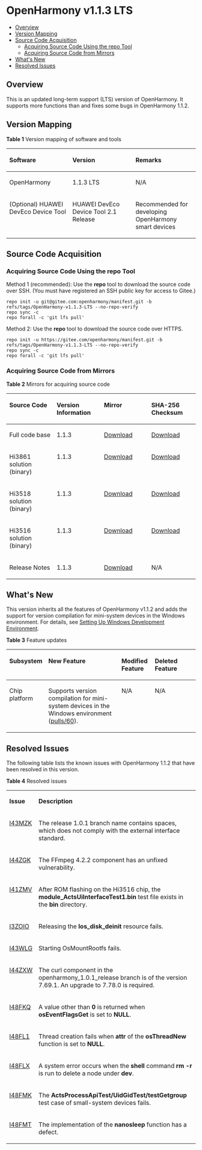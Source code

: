 # OpenHarmony v1.1.3 LTS<a name="EN-US_TOPIC_0000001207124067"></a>

-   [Overview](#section1846294912228)
-   [Version Mapping](#section395983762117)
-   [Source Code Acquisition](#section84808293211)
    -   [Acquiring Source Code Using the repo Tool](#section8394142222114)
    -   [Acquiring Source Code from Mirrors](#section8394142222113)
-   [What's New](#section175225345334)
-   [Resolved Issues](#section11935243172612)

## Overview<a name="section1846294912228"></a>

This is an updated long-term support \(LTS\) version of OpenHarmony. It supports more functions than and fixes some bugs in OpenHarmony 1.1.2.

## Version Mapping<a name="section395983762117"></a>

**Table  1**  Version mapping of software and tools

<a name="table17656123892412"></a>
<table><thead align="left"><tr id="row36572038122410"><th class="cellrowborder" valign="top" width="33.33333333333333%" id="mcps1.2.4.1.1"><p id="p63988321828"><a name="p63988321828"></a><a name="p63988321828"></a>Software</p>
</th>
<th class="cellrowborder" valign="top" width="33.33333333333333%" id="mcps1.2.4.1.2"><p id="p7398133211216"><a name="p7398133211216"></a><a name="p7398133211216"></a>Version</p>
</th>
<th class="cellrowborder" valign="top" width="33.33333333333333%" id="mcps1.2.4.1.3"><p id="p1239913216212"><a name="p1239913216212"></a><a name="p1239913216212"></a>Remarks</p>
</th>
</tr>
</thead>
<tbody><tr id="row2065873818240"><td class="cellrowborder" valign="top" width="33.33333333333333%" headers="mcps1.2.4.1.1 "><p id="p33994328215"><a name="p33994328215"></a><a name="p33994328215"></a>OpenHarmony</p>
</td>
<td class="cellrowborder" valign="top" width="33.33333333333333%" headers="mcps1.2.4.1.2 "><p id="p61561339133315"><a name="p61561339133315"></a><a name="p61561339133315"></a>1.1.3 LTS</p>
</td>
<td class="cellrowborder" valign="top" width="33.33333333333333%" headers="mcps1.2.4.1.3 "><p id="p7316162554817"><a name="p7316162554817"></a><a name="p7316162554817"></a>N/A</p>
</td>
</tr>
<tr id="row11660638162415"><td class="cellrowborder" valign="top" width="33.33333333333333%" headers="mcps1.2.4.1.1 "><p id="p17708321495"><a name="p17708321495"></a><a name="p17708321495"></a>(Optional) HUAWEI DevEco Device Tool</p>
</td>
<td class="cellrowborder" valign="top" width="33.33333333333333%" headers="mcps1.2.4.1.2 "><p id="p145078181321"><a name="p145078181321"></a><a name="p145078181321"></a>HUAWEI DevEco Device Tool 2.1 Release</p>
</td>
<td class="cellrowborder" valign="top" width="33.33333333333333%" headers="mcps1.2.4.1.3 "><p id="p1139765711198"><a name="p1139765711198"></a><a name="p1139765711198"></a>Recommended for developing OpenHarmony smart devices</p>
</td>
</tr>
</tbody>
</table>

## Source Code Acquisition<a name="section84808293211"></a>

### Acquiring Source Code Using the repo Tool<a name="section8394142222114"></a>

Method 1 \(recommended\): Use the  **repo**  tool to download the source code over SSH. \(You must have registered an SSH public key for access to Gitee.\)

```
repo init -u git@gitee.com:openharmony/manifest.git -b refs/tags/OpenHarmony-v1.1.3-LTS --no-repo-verify
repo sync -c
repo forall -c 'git lfs pull'
```

Method 2: Use the  **repo**  tool to download the source code over HTTPS.

```
repo init -u https://gitee.com/openharmony/manifest.git -b refs/tags/OpenHarmony-v1.1.3-LTS --no-repo-verify
repo sync -c
repo forall -c 'git lfs pull'
```

### Acquiring Source Code from Mirrors<a name="section8394142222113"></a>

**Table  2**  Mirrors for acquiring source code

<a name="table14394152217216"></a>
<table><thead align="left"><tr id="row15394132214217"><th class="cellrowborder" valign="top" width="25%" id="mcps1.2.5.1.1"><p id="p15394122214219"><a name="p15394122214219"></a><a name="p15394122214219"></a>Source Code</p>
</th>
<th class="cellrowborder" valign="top" width="25%" id="mcps1.2.5.1.2"><p id="p10394112292119"><a name="p10394112292119"></a><a name="p10394112292119"></a>Version Information</p>
</th>
<th class="cellrowborder" valign="top" width="25%" id="mcps1.2.5.1.3"><p id="p039562213211"><a name="p039562213211"></a><a name="p039562213211"></a>Mirror</p>
</th>
<th class="cellrowborder" valign="top" width="25%" id="mcps1.2.5.1.4"><p id="p1039572272110"><a name="p1039572272110"></a><a name="p1039572272110"></a>SHA-256 Checksum</p>
</th>
</tr>
</thead>
<tbody><tr id="row9395722182111"><td class="cellrowborder" valign="top" width="25%" headers="mcps1.2.5.1.1 "><p id="p039514225215"><a name="p039514225215"></a><a name="p039514225215"></a>Full code base</p>
</td>
<td class="cellrowborder" valign="top" width="25%" headers="mcps1.2.5.1.2 "><p id="p839514220217"><a name="p839514220217"></a><a name="p839514220217"></a>1.1.3</p>
</td>
<td class="cellrowborder" valign="top" width="25%" headers="mcps1.2.5.1.3 "><p id="p15931114016546"><a name="p15931114016546"></a><a name="p15931114016546"></a><a href="https://repo.huaweicloud.com/harmonyos/os/1.1.3/code-v1.1.3-LTS.tar.gz" target="_blank" rel="noopener noreferrer">Download</a></p>
</td>
<td class="cellrowborder" valign="top" width="25%" headers="mcps1.2.5.1.4 "><p id="p3770144281415"><a name="p3770144281415"></a><a name="p3770144281415"></a><a href="https://repo.huaweicloud.com/harmonyos/os/1.1.3/code-v1.1.3-LTS.tar.gz.sha256" target="_blank" rel="noopener noreferrer">Download</a></p>
</td>
</tr>
<tr id="row1739512225217"><td class="cellrowborder" valign="top" width="25%" headers="mcps1.2.5.1.1 "><p id="p1839592272117"><a name="p1839592272117"></a><a name="p1839592272117"></a>Hi3861 solution (binary)</p>
</td>
<td class="cellrowborder" valign="top" width="25%" headers="mcps1.2.5.1.2 "><p id="p7395722112113"><a name="p7395722112113"></a><a name="p7395722112113"></a>1.1.3</p>
</td>
<td class="cellrowborder" valign="top" width="25%" headers="mcps1.2.5.1.3 "><p id="p29291940175415"><a name="p29291940175415"></a><a name="p29291940175415"></a><a href="https://repo.huaweicloud.com/harmonyos/os/1.1.3/wifiiot-1.1.3.tar.gz" target="_blank" rel="noopener noreferrer">Download</a></p>
</td>
<td class="cellrowborder" valign="top" width="25%" headers="mcps1.2.5.1.4 "><p id="p134864584147"><a name="p134864584147"></a><a name="p134864584147"></a><a href="https://repo.huaweicloud.com/harmonyos/os/1.1.3/wifiiot-1.1.3.tar.gz.sha256" target="_blank" rel="noopener noreferrer">Download</a></p>
</td>
</tr>
<tr id="row16395122262110"><td class="cellrowborder" valign="top" width="25%" headers="mcps1.2.5.1.1 "><p id="p12395172242118"><a name="p12395172242118"></a><a name="p12395172242118"></a>Hi3518 solution (binary)</p>
</td>
<td class="cellrowborder" valign="top" width="25%" headers="mcps1.2.5.1.2 "><p id="p12395182210215"><a name="p12395182210215"></a><a name="p12395182210215"></a>1.1.3</p>
</td>
<td class="cellrowborder" valign="top" width="25%" headers="mcps1.2.5.1.3 "><p id="p125681045181518"><a name="p125681045181518"></a><a name="p125681045181518"></a><a href="https://repo.huaweicloud.com/harmonyos/os/1.1.3/ipcamera_hi3518ev300-1.1.3.tar.gz" target="_blank" rel="noopener noreferrer">Download</a></p>
</td>
<td class="cellrowborder" valign="top" width="25%" headers="mcps1.2.5.1.4 "><p id="p4607175915149"><a name="p4607175915149"></a><a name="p4607175915149"></a><a href="https://repo.huaweicloud.com/harmonyos/os/1.1.3/ipcamera_hi3518ev300-1.1.3.tar.gz.sha256" target="_blank" rel="noopener noreferrer">Download</a></p>
</td>
</tr>
<tr id="row1839592272117"><td class="cellrowborder" valign="top" width="25%" headers="mcps1.2.5.1.1 "><p id="p8395322182113"><a name="p8395322182113"></a><a name="p8395322182113"></a>Hi3516 solution (binary)</p>
</td>
<td class="cellrowborder" valign="top" width="25%" headers="mcps1.2.5.1.2 "><p id="p20395152262114"><a name="p20395152262114"></a><a name="p20395152262114"></a>1.1.3</p>
</td>
<td class="cellrowborder" valign="top" width="25%" headers="mcps1.2.5.1.3 "><p id="p10455184661518"><a name="p10455184661518"></a><a name="p10455184661518"></a><a href="https://repo.huaweicloud.com/harmonyos/os/1.1.3/ipcamera_hi3516dv300-1.1.3.tar.gz" target="_blank" rel="noopener noreferrer">Download</a></p>
</td>
<td class="cellrowborder" valign="top" width="25%" headers="mcps1.2.5.1.4 "><p id="p84951102150"><a name="p84951102150"></a><a name="p84951102150"></a><a href="https://repo.huaweicloud.com/harmonyos/os/1.1.3/ipcamera_hi3516dv300-1.1.3.tar.gz.sha256" target="_blank" rel="noopener noreferrer">Download</a></p>
</td>
</tr>
<tr id="row3396822162120"><td class="cellrowborder" valign="top" width="25%" headers="mcps1.2.5.1.1 "><p id="p18506191313914"><a name="p18506191313914"></a><a name="p18506191313914"></a>Release Notes</p>
</td>
<td class="cellrowborder" valign="top" width="25%" headers="mcps1.2.5.1.2 "><p id="p10396102282110"><a name="p10396102282110"></a><a name="p10396102282110"></a>1.1.3</p>
</td>
<td class="cellrowborder" valign="top" width="25%" headers="mcps1.2.5.1.3 "><p id="p88931840195416"><a name="p88931840195416"></a><a name="p88931840195416"></a><a href="https://repo.huaweicloud.com/harmonyos/os/1.1.3/OpenHarmony-Release-Notes-1.1.3-LTS.zip" target="_blank" rel="noopener noreferrer">Download</a></p>
</td>
<td class="cellrowborder" valign="top" width="25%" headers="mcps1.2.5.1.4 "><p id="p039662242117"><a name="p039662242117"></a><a name="p039662242117"></a>N/A</p>
</td>
</tr>
</tbody>
</table>

## What's New<a name="section175225345334"></a>

This version inherits all the features of OpenHarmony v1.1.2 and adds the support for version compilation for mini-system devices in the Windows environment. For details, see  [Setting Up Windows Development Environment](https://gitee.com/openharmony/docs/blob/master/en/device-dev/quick-start/quickstart-lite-env-setup-windows.md).

**Table  3**  Feature updates

<a name="table143385853320"></a>
<table><thead align="left"><tr id="row53375863312"><th class="cellrowborder" valign="top" width="16.650000000000002%" id="mcps1.2.5.1.1"><p id="p20331858193317"><a name="p20331858193317"></a><a name="p20331858193317"></a>Subsystem</p>
</th>
<th class="cellrowborder" valign="top" width="41.21%" id="mcps1.2.5.1.2"><p id="p1133115820331"><a name="p1133115820331"></a><a name="p1133115820331"></a>New Feature</p>
</th>
<th class="cellrowborder" valign="top" width="17.71%" id="mcps1.2.5.1.3"><p id="p162468531345"><a name="p162468531345"></a><a name="p162468531345"></a>Modified Feature</p>
</th>
<th class="cellrowborder" valign="top" width="24.43%" id="mcps1.2.5.1.4"><p id="p9985141863716"><a name="p9985141863716"></a><a name="p9985141863716"></a>Deleted Feature</p>
</th>
</tr>
</thead>
<tbody><tr id="row333115812331"><td class="cellrowborder" valign="top" width="16.650000000000002%" headers="mcps1.2.5.1.1 "><p id="p15480923174611"><a name="p15480923174611"></a><a name="p15480923174611"></a>Chip platform</p>
</td>
<td class="cellrowborder" valign="top" width="41.21%" headers="mcps1.2.5.1.2 "><p id="p474222917578"><a name="p474222917578"></a><a name="p474222917578"></a>Supports version compilation for mini-system devices in the Windows environment (<a href="https://gitee.com/openharmony/device_hisilicon_hispark_pegasus/pulls/60" target="_blank" rel="noopener noreferrer">pulls/60</a>).</p>
</td>
<td class="cellrowborder" valign="top" width="17.71%" headers="mcps1.2.5.1.3 "><p id="p94461923104618"><a name="p94461923104618"></a><a name="p94461923104618"></a>N/A</p>
</td>
<td class="cellrowborder" valign="top" width="24.43%" headers="mcps1.2.5.1.4 "><p id="p1460857115614"><a name="p1460857115614"></a><a name="p1460857115614"></a>N/A</p>
</td>
</tr>
</tbody>
</table>

## Resolved Issues<a name="section11935243172612"></a>

The following table lists the known issues with OpenHarmony 1.1.2 that have been resolved in this version.

**Table  4**  Resolved issues

<a name="table5308291018"></a>
<table><tbody><tr id="row73101295119"><td class="cellrowborder" valign="top" width="13.59%"><p id="p1845502010211"><a name="p1845502010211"></a><a name="p1845502010211"></a><strong id="b3449164525717"><a name="b3449164525717"></a><a name="b3449164525717"></a>Issue</strong></p>
</td>
<td class="cellrowborder" valign="top" width="86.41%"><p id="p845516201624"><a name="p845516201624"></a><a name="p845516201624"></a><strong id="b86724463576"><a name="b86724463576"></a><a name="b86724463576"></a>Description</strong></p>
</td>
</tr>
<tr id="row78547572268"><td class="cellrowborder" valign="top" width="13.59%"><p id="p141901219281"><a name="p141901219281"></a><a name="p141901219281"></a><a href="https://gitee.com/openharmony/startup_syspara_lite/issues/I43MZK?from=project-issue" target="_blank" rel="noopener noreferrer">I43MZK</a></p>
</td>
<td class="cellrowborder" valign="top" width="86.41%"><p id="p8660192092913"><a name="p8660192092913"></a><a name="p8660192092913"></a>The release 1.0.1 branch name contains spaces, which does not comply with the external interface standard.</p>
</td>
</tr>
<tr id="row680373152713"><td class="cellrowborder" valign="top" width="13.59%"><p id="p1519061122812"><a name="p1519061122812"></a><a name="p1519061122812"></a><a href="https://gitee.com/openharmony/device_hisilicon_third_party_ffmpeg/issues/I44ZGK?from=project-issue" target="_blank" rel="noopener noreferrer">I44ZGK</a></p>
</td>
<td class="cellrowborder" valign="top" width="86.41%"><p id="p466010208291"><a name="p466010208291"></a><a name="p466010208291"></a>The FFmpeg 4.2.2 component has an unfixed vulnerability.</p>
</td>
</tr>
<tr id="row75041084274"><td class="cellrowborder" valign="top" width="13.59%"><p id="p101912112816"><a name="p101912112816"></a><a name="p101912112816"></a><a href="https://gitee.com/openharmony/graphic_utils/issues/I41ZMV?from=project-issue" target="_blank" rel="noopener noreferrer">I41ZMV</a></p>
</td>
<td class="cellrowborder" valign="top" width="86.41%"><p id="p11661520172917"><a name="p11661520172917"></a><a name="p11661520172917"></a>After ROM flashing on the Hi3516 chip, the <strong id="b265419439384"><a name="b265419439384"></a><a name="b265419439384"></a>module_ActsUiInterfaceTest1.bin</strong> test file exists in the <strong id="b677465173814"><a name="b677465173814"></a><a name="b677465173814"></a>bin</strong> directory.</p>
</td>
</tr>
<tr id="row8505381278"><td class="cellrowborder" valign="top" width="13.59%"><p id="p219120113281"><a name="p219120113281"></a><a name="p219120113281"></a><a href="https://gitee.com/openharmony/kernel_liteos_a/issues/I3ZOIO?from=project-issue" target="_blank" rel="noopener noreferrer">I3ZOIO</a></p>
</td>
<td class="cellrowborder" valign="top" width="86.41%"><p id="p13661720132914"><a name="p13661720132914"></a><a name="p13661720132914"></a>Releasing the <strong id="b840314566256"><a name="b840314566256"></a><a name="b840314566256"></a>los_disk_deinit</strong> resource fails.</p>
</td>
</tr>
<tr id="row73421521112712"><td class="cellrowborder" valign="top" width="13.59%"><p id="p819116112288"><a name="p819116112288"></a><a name="p819116112288"></a><a href="https://gitee.com/openharmony/kernel_liteos_a/issues/I43WLG?from=project-issue" target="_blank" rel="noopener noreferrer">I43WLG</a></p>
</td>
<td class="cellrowborder" valign="top" width="86.41%"><p id="p10661920202920"><a name="p10661920202920"></a><a name="p10661920202920"></a>Starting OsMountRootfs fails.</p>
</td>
</tr>
<tr id="row234311215276"><td class="cellrowborder" valign="top" width="13.59%"><p id="p15191121102819"><a name="p15191121102819"></a><a name="p15191121102819"></a><a href="https://gitee.com/openharmony/third_party_curl/issues/I44ZXW?from=project-issue" target="_blank" rel="noopener noreferrer">I44ZXW</a></p>
</td>
<td class="cellrowborder" valign="top" width="86.41%"><p id="p196616205294"><a name="p196616205294"></a><a name="p196616205294"></a>The curl component in the openharmony_1.0.1_release branch is of the version 7.69.1. An upgrade to 7.78.0 is required.</p>
</td>
</tr>
<tr id="row334482119275"><td class="cellrowborder" valign="top" width="13.59%"><p id="p319271112813"><a name="p319271112813"></a><a name="p319271112813"></a><a href="https://gitee.com/openharmony/kernel_liteos_m/issues/I48FKQ?from=project-issue" target="_blank" rel="noopener noreferrer">I48FKQ</a></p>
</td>
<td class="cellrowborder" valign="top" width="86.41%"><p id="p2662122011293"><a name="p2662122011293"></a><a name="p2662122011293"></a>A value other than <strong id="b07721660368"><a name="b07721660368"></a><a name="b07721660368"></a>0</strong> is returned when <strong id="b92981718174816"><a name="b92981718174816"></a><a name="b92981718174816"></a>osEventFlagsGet</strong> is set to <strong id="b159112218486"><a name="b159112218486"></a><a name="b159112218486"></a>NULL</strong>.</p>
</td>
</tr>
<tr id="row13445213279"><td class="cellrowborder" valign="top" width="13.59%"><p id="p519211112814"><a name="p519211112814"></a><a name="p519211112814"></a><a href="https://gitee.com/openharmony/kernel_liteos_m/issues/I48FL1?from=project-issue" target="_blank" rel="noopener noreferrer">I48FL1</a></p>
</td>
<td class="cellrowborder" valign="top" width="86.41%"><p id="p16662122072913"><a name="p16662122072913"></a><a name="p16662122072913"></a>Thread creation fails when <strong id="b144161133114813"><a name="b144161133114813"></a><a name="b144161133114813"></a>attr</strong> of the <strong id="b555203710487"><a name="b555203710487"></a><a name="b555203710487"></a>osThreadNew</strong> function is set to <strong id="b721004154817"><a name="b721004154817"></a><a name="b721004154817"></a>NULL</strong>.</p>
</td>
</tr>
<tr id="row2870132842718"><td class="cellrowborder" valign="top" width="13.59%"><p id="p119213142815"><a name="p119213142815"></a><a name="p119213142815"></a><a href="https://gitee.com/openharmony/kernel_liteos_a/issues/I48FLX?from=project-issue" target="_blank" rel="noopener noreferrer">I48FLX</a></p>
</td>
<td class="cellrowborder" valign="top" width="86.41%"><p id="p1122204643118"><a name="p1122204643118"></a><a name="p1122204643118"></a>A system error occurs when the <strong id="b109034916347"><a name="b109034916347"></a><a name="b109034916347"></a>shell</strong> command <strong id="b3156202413337"><a name="b3156202413337"></a><a name="b3156202413337"></a>rm -r</strong> is run to delete a node under <strong id="b20501131173514"><a name="b20501131173514"></a><a name="b20501131173514"></a>dev</strong>.</p>
</td>
</tr>
<tr id="row687215281272"><td class="cellrowborder" valign="top" width="13.59%"><p id="p1719211152813"><a name="p1719211152813"></a><a name="p1719211152813"></a><a href="https://gitee.com/openharmony/kernel_liteos_a/issues/I48FMK?from=project-issue" target="_blank" rel="noopener noreferrer">I48FMK</a></p>
</td>
<td class="cellrowborder" valign="top" width="86.41%"><p id="p20662112012294"><a name="p20662112012294"></a><a name="p20662112012294"></a>The <strong id="b189528524917"><a name="b189528524917"></a><a name="b189528524917"></a>ActsProcessApiTest/UidGidTest/testGetgroup</strong> test case of small-system devices fails.</p>
</td>
</tr>
<tr id="row6873128172716"><td class="cellrowborder" valign="top" width="13.59%"><p id="p111921413286"><a name="p111921413286"></a><a name="p111921413286"></a><a href="https://gitee.com/openharmony/kernel_liteos_a/issues/I48FMT?from=project-issue" target="_blank" rel="noopener noreferrer">I48FMT</a></p>
</td>
<td class="cellrowborder" valign="top" width="86.41%"><p id="p1866222062911"><a name="p1866222062911"></a><a name="p1866222062911"></a>The implementation of the <strong id="b4252142319318"><a name="b4252142319318"></a><a name="b4252142319318"></a>nanosleep</strong> function has a defect.</p>
</td>
</tr>
</tbody>
</table>

